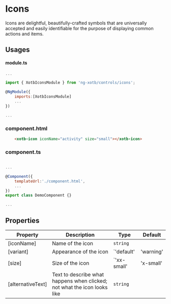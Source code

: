 # Icons

Icons are delightful, beautifully-crafted symbols that are universally accepted and easily identifiable for the purpose of displaying common actions and items. 


## Usages

#### module.ts
```javascript
...

import { XotbIconsModule } from 'ng-xotb/controls/icons';

@NgModule({
    imports:[XotbIconsModule]
    ...
})

...
```

### component.html
```html
    <xotb-icon iconName="activity" size="small"></xotb-icon>
```


### component.ts
```javascript
    
...

@Component({
    templateUrl:'./component.html',
    ...
})
export class DemoComponent {}

...
```


## Properties <xotb-icon>

| Property | Description | Type | Default |
| --- | --- | --- | --- |
| [iconName] | Name of the icon | `string` | |
| [variant] | Appearance of the icon | `'default'|'warning'|'error'|'light'|'inverse'|null` | `'default'`|
| [size] | Size of the icon | `'xx-small' | 'x-small' | 'small' | 'large'` | |
| [alternativeText] | Text to describe what happens when clicked; not what the icon looks like | `string` | |  